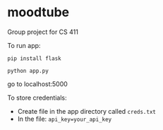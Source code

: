 # moodtube
Group project for CS 411 

To run app:

`pip install flask`

`python app.py`

go to localhost:5000


To store credentials:

- Create file in the app directory called `creds.txt`
- In the file:
	`api_key=your_api_key`